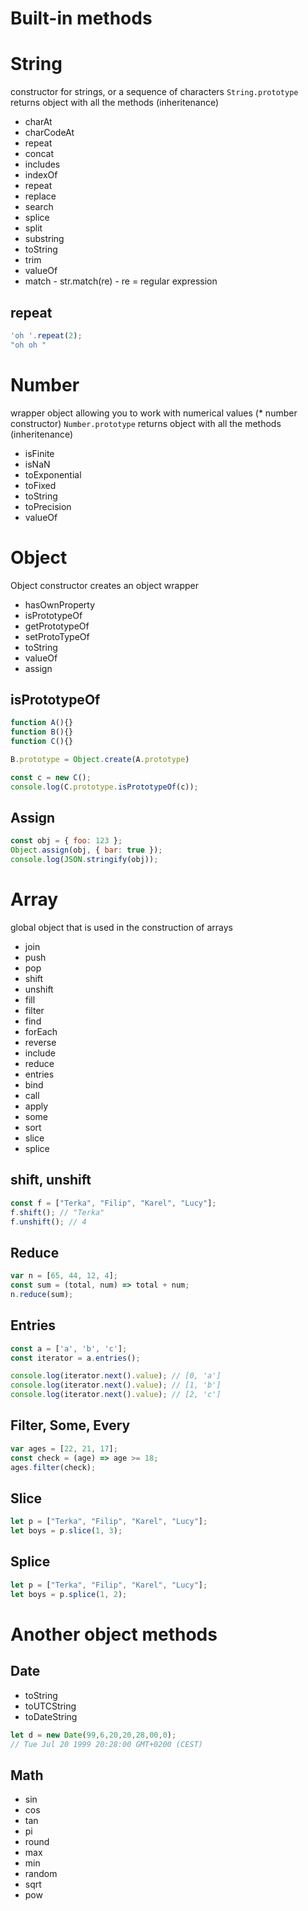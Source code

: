 # Built-in methods

# String
constructor for strings, or a sequence of characters
```String.prototype``` returns object with all the methods (inheritenance)


* charAt
* charCodeAt
* repeat
* concat
* includes
* indexOf
* repeat
* replace
* search
* splice
* split
* substring
* toString
* trim
* valueOf
* match - str.match(re) - re = regular expression


## repeat
```javascript
'oh '.repeat(2);
"oh oh "
```


# Number
wrapper object allowing you to work with numerical values (* number constructor)
```Number.prototype``` returns object with all the methods (inheritenance)

* isFinite
* isNaN
* toExponential
* toFixed
* toString
* toPrecision
* valueOf


# Object
Object constructor creates an object wrapper

* hasOwnProperty
* isPrototypeOf
* getPrototypeOf
* setProtoTypeOf
* toString
* valueOf
* assign

## isPrototypeOf
```javascript
function A(){}
function B(){}
function C(){}

B.prototype = Object.create(A.prototype)

const c = new C();
console.log(C.prototype.isPrototypeOf(c));
```

## Assign
```javascript
const obj = { foo: 123 };
Object.assign(obj, { bar: true });
console.log(JSON.stringify(obj));
```



# Array 
global object that is used in the construction of arrays

* join
* push
* pop
* shift
* unshift
* fill
* filter
* find
* forEach
* reverse
* include
* reduce
* entries
* bind
* call
* apply
* some
* sort
* slice
* splice

## shift, unshift
```javascript
const f = ["Terka", "Filip", "Karel", "Lucy"];
f.shift(); // "Terka"
f.unshift(); // 4
```


## Reduce
```javascript
var n = [65, 44, 12, 4];
const sum = (total, num) => total + num;
n.reduce(sum);
```

## Entries
```javascript
const a = ['a', 'b', 'c'];
const iterator = a.entries();

console.log(iterator.next().value); // [0, 'a']
console.log(iterator.next().value); // [1, 'b']
console.log(iterator.next().value); // [2, 'c']
```



## Filter, Some, Every
```javascript
var ages = [22, 21, 17];
const check = (age) => age >= 18;
ages.filter(check);
```
## Slice
```javascript
let p = ["Terka", "Filip", "Karel", "Lucy"];
let boys = p.slice(1, 3);
```
## Splice
```javascript
let p = ["Terka", "Filip", "Karel", "Lucy"];
let boys = p.splice(1, 2);
```


# Another object methods
## Date

* toString
* toUTCString
* toDateString

```javascript
let d = new Date(99,6,20,20,28,00,0);
// Tue Jul 20 1999 20:28:00 GMT+0200 (CEST)
```
## Math 

* sin
* cos
* tan
* pi
* round
* max
* min
* random
* sqrt
* pow


